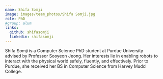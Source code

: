 ```yaml
---
name: Shifa Somji
image: images/team_photos/Shifa Somji.jpg
role: PhD
#group: alum
links:
  github: shifasomji
  linkedin: shifasomji
---
```


Shifa Somji is a Computer Science PhD student at Purdue University advised by Professor Sooyeon Jeong. Her interests lie in enabling robots to interact with the physical world safely, fluently, and effectively. Prior to Purdue, she received her BS in Computer Science from Harvey Mudd College. 
